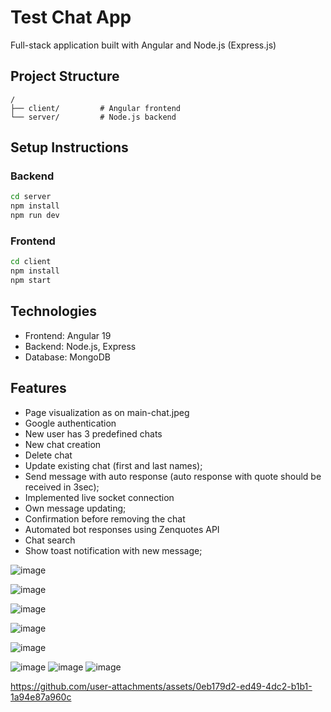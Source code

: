 # Test Chat App

Full-stack application built with Angular and Node.js (Express.js)

## Project Structure
```
/
├── client/         # Angular frontend
└── server/         # Node.js backend
```

## Setup Instructions

### Backend
```bash
cd server
npm install
npm run dev
```

### Frontend
```bash
cd client
npm install
npm start
```

## Technologies
- Frontend: Angular 19
- Backend: Node.js, Express
- Database: MongoDB



## Features
- Page visualization as on main-chat.jpeg
- Google authentication
- New user has 3 predefined chats
- New chat creation
- Delete chat
- Update existing chat (first and last names);
- Send message with auto response (auto response with quote should be received in 3sec);
- Implemented live socket connection
- Own message updating;
- Confirmation before removing the chat
- Automated bot responses using Zenquotes API
- Chat search
- Show toast notification with new message;

![image](https://github.com/user-attachments/assets/40d6ebfe-9aef-4bba-a0c0-113497dc964d)

![image](https://github.com/user-attachments/assets/2d2442c2-bed4-4008-80aa-041f9f0219c5)

![image](https://github.com/user-attachments/assets/f51b28cf-4286-4c36-b26f-2901f7a8260d)

![image](https://github.com/user-attachments/assets/6c9f2fe9-62e6-4aa9-b57f-bae6e4ddeb89)

![image](https://github.com/user-attachments/assets/6f344bb3-aa01-4c1f-81ef-c1d33d699fad)

![image](https://github.com/user-attachments/assets/6e345c1c-0852-43da-9b58-390adcd08b59)
![image](https://github.com/user-attachments/assets/894bff47-4463-4ae6-9b12-ae936350317f)
![image](https://github.com/user-attachments/assets/0a30731b-2858-4aab-9fc2-f70b20aa45f6)



https://github.com/user-attachments/assets/0eb179d2-ed49-4dc2-b1b1-1a94e87a960c


